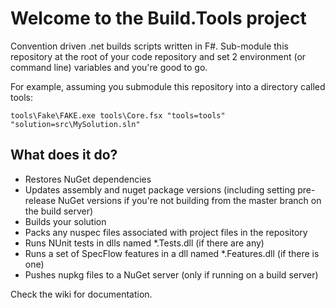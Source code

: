 # Welcome to the Build.Tools project

Convention driven .net builds scripts written in F#. Sub-module this repository at the root of your code repository and set 2 environment (or command line) variables and you're good to go.

For example, assuming you submodule this repository into a directory called tools:

    tools\Fake\FAKE.exe tools\Core.fsx "tools=tools" "solution=src\MySolution.sln"
    
## What does it do?

* Restores NuGet dependencies
* Updates assembly and nuget package versions (including setting pre-release NuGet versions if you're not building from the master branch on the build server)
* Builds your solution
* Packs any nuspec files associated with project files in the repository
* Runs NUnit tests in dlls named *.Tests.dll (if there are any)
* Runs a set of SpecFlow features in a dll named *.Features.dll (if there is one)
* Pushes nupkg files to a NuGet server (only if running on a build server)

Check the wiki for documentation.
